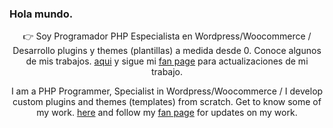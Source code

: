 ### Hola mundo.
<p align="center">👉 Soy Programador PHP Especialista en Wordpress/Woocommerce / Desarrollo plugins y themes (plantillas) a medida desde 0. Conoce algunos de mis trabajos.
	<a href="https://github.com/24hwww/?tab=repositories" target="_blank">aqui</a> y sigue mi <a href="https://facebook.com/24hwww">fan page</a>  para actualizaciones de mi trabajo.
</p>
<p align="center">I am a PHP Programmer, Specialist in Wordpress/Woocommerce / I develop custom plugins and themes (templates) from scratch. Get to know some of my work.
  <a href="https://github.com/24hwww/?tab=repositories" target="_blank">here</a> and follow my <a href="https://facebook.com/24hwww"> fan page</a> for updates on my work.
</p>

